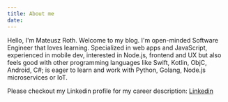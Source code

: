 ```yaml
---
title: About me
date: 
---
```


Hello, I'm Mateusz Roth. Welcome to my blog. I'm open-minded Software Engineer that loves learning. Specialized in web apps and JavaScript, experienced in mobile dev, interested in Node.js, frontend and UX but also feels good with other programming languages like Swift, Kotlin, ObjC, Android, C#; is eager to learn and work with Python, Golang, Node.js microservices or IoT.

Please checkout my Linkedin profile for my career description: <a href="https://www.linkedin.com/in/mateuszroth/">Linkedin</a>